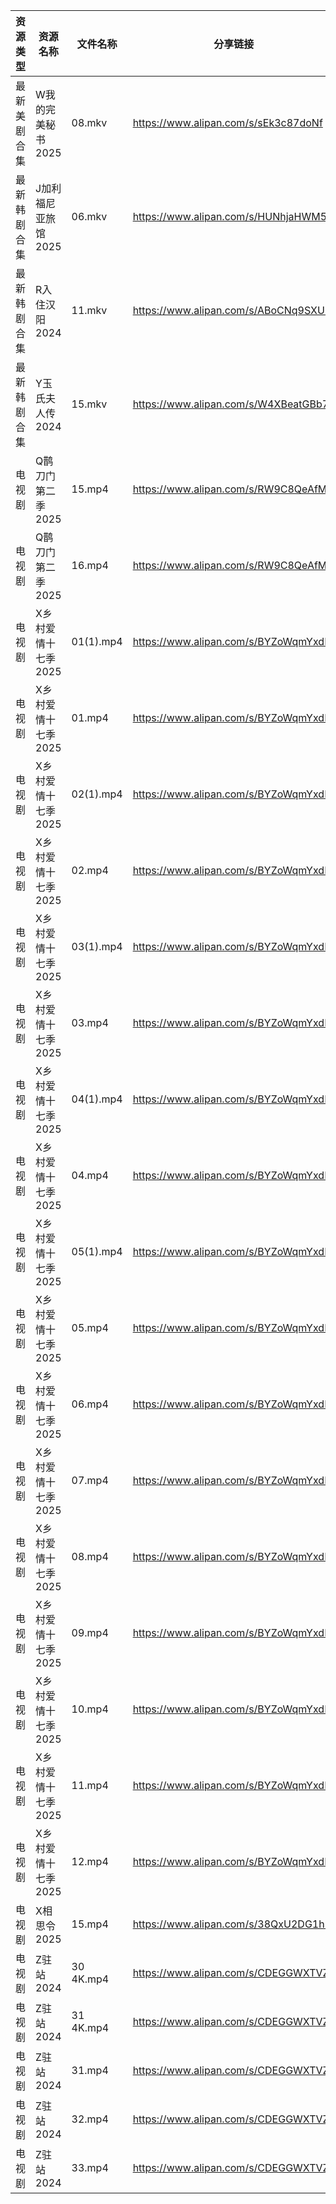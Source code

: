 | 资源类型   | 资源名称         | 文件名称      | 分享链接                                 | 更新时间                |
| ------ | ------------ | --------- | ------------------------------------ | ------------------- |
| 最新美剧合集 | W我的完美秘书2025  | 08.mkv    | https://www.alipan.com/s/sEk3c87doNf | 2025-01-26 00:06:34 |
| 最新韩剧合集 | J加利福尼亚旅馆2025 | 06.mkv    | https://www.alipan.com/s/HUNhjaHWM5w | 2025-01-26 12:05:40 |
| 最新韩剧合集 | R入住汉阳2024    | 11.mkv    | https://www.alipan.com/s/ABoCNq9SXUm | 2025-01-26 00:06:20 |
| 最新韩剧合集 | Y玉氏夫人传2024   | 15.mkv    | https://www.alipan.com/s/W4XBeatGBb7 | 2025-01-26 00:06:52 |
| 电视剧    | Q鹊刀门第二季2025  | 15.mp4    | https://www.alipan.com/s/RW9C8QeAfMP | 2025-01-26 22:06:19 |
| 电视剧    | Q鹊刀门第二季2025  | 16.mp4    | https://www.alipan.com/s/RW9C8QeAfMP | 2025-01-26 22:06:19 |
| 电视剧    | X乡村爱情十七季2025 | 01(1).mp4 | https://www.alipan.com/s/BYZoWqmYxdR | 2025-01-26 14:06:52 |
| 电视剧    | X乡村爱情十七季2025 | 01.mp4    | https://www.alipan.com/s/BYZoWqmYxdR | 2025-01-26 14:06:51 |
| 电视剧    | X乡村爱情十七季2025 | 02(1).mp4 | https://www.alipan.com/s/BYZoWqmYxdR | 2025-01-26 14:06:51 |
| 电视剧    | X乡村爱情十七季2025 | 02.mp4    | https://www.alipan.com/s/BYZoWqmYxdR | 2025-01-26 14:06:51 |
| 电视剧    | X乡村爱情十七季2025 | 03(1).mp4 | https://www.alipan.com/s/BYZoWqmYxdR | 2025-01-26 14:06:51 |
| 电视剧    | X乡村爱情十七季2025 | 03.mp4    | https://www.alipan.com/s/BYZoWqmYxdR | 2025-01-26 14:06:50 |
| 电视剧    | X乡村爱情十七季2025 | 04(1).mp4 | https://www.alipan.com/s/BYZoWqmYxdR | 2025-01-26 14:06:50 |
| 电视剧    | X乡村爱情十七季2025 | 04.mp4    | https://www.alipan.com/s/BYZoWqmYxdR | 2025-01-26 14:06:50 |
| 电视剧    | X乡村爱情十七季2025 | 05(1).mp4 | https://www.alipan.com/s/BYZoWqmYxdR | 2025-01-26 14:06:49 |
| 电视剧    | X乡村爱情十七季2025 | 05.mp4    | https://www.alipan.com/s/BYZoWqmYxdR | 2025-01-26 14:06:49 |
| 电视剧    | X乡村爱情十七季2025 | 06.mp4    | https://www.alipan.com/s/BYZoWqmYxdR | 2025-01-26 14:06:49 |
| 电视剧    | X乡村爱情十七季2025 | 07.mp4    | https://www.alipan.com/s/BYZoWqmYxdR | 2025-01-26 14:06:48 |
| 电视剧    | X乡村爱情十七季2025 | 08.mp4    | https://www.alipan.com/s/BYZoWqmYxdR | 2025-01-26 14:06:48 |
| 电视剧    | X乡村爱情十七季2025 | 09.mp4    | https://www.alipan.com/s/BYZoWqmYxdR | 2025-01-26 14:06:48 |
| 电视剧    | X乡村爱情十七季2025 | 10.mp4    | https://www.alipan.com/s/BYZoWqmYxdR | 2025-01-26 14:06:48 |
| 电视剧    | X乡村爱情十七季2025 | 11.mp4    | https://www.alipan.com/s/BYZoWqmYxdR | 2025-01-26 14:06:47 |
| 电视剧    | X乡村爱情十七季2025 | 12.mp4    | https://www.alipan.com/s/BYZoWqmYxdR | 2025-01-26 14:06:47 |
| 电视剧    | X相思令2025     | 15.mp4    | https://www.alipan.com/s/38QxU2DG1hM | 2025-01-26 22:06:46 |
| 电视剧    | Z驻站2024      | 30 4K.mp4 | https://www.alipan.com/s/CDEGGWXTVZe | 2025-01-26 22:07:03 |
| 电视剧    | Z驻站2024      | 31 4K.mp4 | https://www.alipan.com/s/CDEGGWXTVZe | 2025-01-26 22:07:03 |
| 电视剧    | Z驻站2024      | 31.mp4    | https://www.alipan.com/s/CDEGGWXTVZe | 2025-01-26 08:06:57 |
| 电视剧    | Z驻站2024      | 32.mp4    | https://www.alipan.com/s/CDEGGWXTVZe | 2025-01-26 22:07:03 |
| 电视剧    | Z驻站2024      | 33.mp4    | https://www.alipan.com/s/CDEGGWXTVZe | 2025-01-26 22:07:02 |
